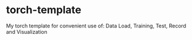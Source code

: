 # torch-template
My torch template for convenient use of: Data Load, Training, Test, Record and Visualization
